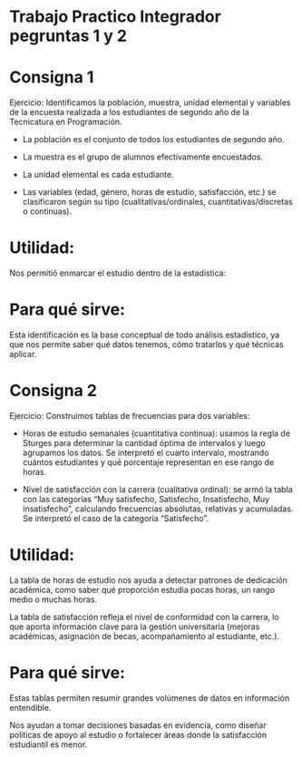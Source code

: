 # Trabajo Practico Integrador pegruntas 1 y 2

# Consigna 1

Ejercicio: Identificamos la población, muestra, unidad elemental y variables de la encuesta realizada a los estudiantes de segundo año de la Tecnicatura en Programación.

- La población es el conjunto de todos los estudiantes de segundo año.

- La muestra es el grupo de alumnos efectivamente encuestados.

- La unidad elemental es cada estudiante.

- Las variables (edad, género, horas de estudio, satisfacción, etc.) se clasificaron según su tipo (cualitativas/ordinales, cuantitativas/discretas o continuas).

# Utilidad: 
Nos permitió enmarcar el estudio dentro de la estadística:

# Para qué sirve: 
Esta identificación es la base conceptual de todo análisis estadístico, ya que nos permite saber qué datos tenemos, cómo tratarlos y qué técnicas aplicar.

# Consigna 2

Ejercicio: Construimos tablas de frecuencias para dos variables:

- Horas de estudio semanales (cuantitativa continua): usamos la regla de Sturges para determinar la cantidad óptima de intervalos y luego agrupamos los datos. Se interpretó el cuarto intervalo, mostrando cuántos estudiantes y qué porcentaje representan en ese rango de horas.

- Nivel de satisfacción con la carrera (cualitativa ordinal): se armó la tabla con las categorías “Muy satisfecho, Satisfecho, Insatisfecho, Muy insatisfecho”, calculando frecuencias absolutas, relativas y acumuladas. Se interpretó el caso de la categoría “Satisfecho”.

# Utilidad:

La tabla de horas de estudio nos ayuda a detectar patrones de dedicación académica, como saber qué proporción estudia pocas horas, un rango medio o muchas horas.

La tabla de satisfacción refleja el nivel de conformidad con la carrera, lo que aporta información clave para la gestión universitaria (mejoras académicas, asignación de becas, acompañamiento al estudiante, etc.).

# Para qué sirve:

Estas tablas permiten resumir grandes volúmenes de datos en información entendible.

Nos ayudan a tomar decisiones basadas en evidencia, como diseñar políticas de apoyo al estudio o fortalecer áreas donde la satisfacción estudiantil es menor.
